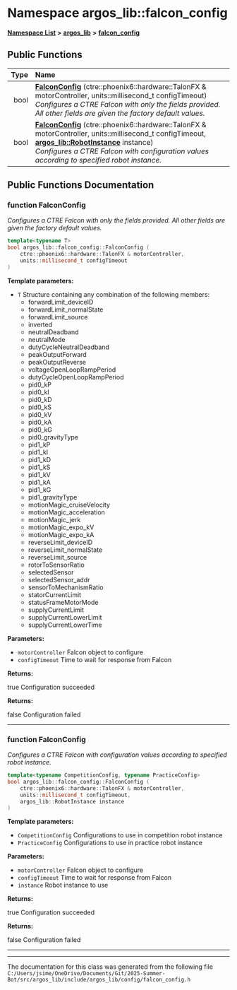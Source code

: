 

# Namespace argos\_lib::falcon\_config



[**Namespace List**](namespaces.md) **>** [**argos\_lib**](namespaceargos__lib.md) **>** [**falcon\_config**](namespaceargos__lib_1_1falcon__config.md)










































## Public Functions

| Type | Name |
| ---: | :--- |
|  bool | [**FalconConfig**](#function-falconconfig) (ctre::phoenix6::hardware::TalonFX & motorController, units::millisecond\_t configTimeout) <br>_Configures a CTRE Falcon with only the fields provided. All other fields are given the factory default values._  |
|  bool | [**FalconConfig**](#function-falconconfig) (ctre::phoenix6::hardware::TalonFX & motorController, units::millisecond\_t configTimeout, [**argos\_lib::RobotInstance**](namespaceargos__lib.md#enum-robotinstance) instance) <br>_Configures a CTRE Falcon with configuration values according to specified robot instance._  |




























## Public Functions Documentation




### function FalconConfig 

_Configures a CTRE Falcon with only the fields provided. All other fields are given the factory default values._ 
```C++
template<typename T>
bool argos_lib::falcon_config::FalconConfig (
    ctre::phoenix6::hardware::TalonFX & motorController,
    units::millisecond_t configTimeout
) 
```





**Template parameters:**


* `T` Structure containing any combination of the following members:
  * forwardLimit\_deviceID
  * forwardLimit\_normalState
  * forwardLimit\_source
  * inverted
  * neutralDeadband
  * neutralMode
  * dutyCycleNeutralDeadband
  * peakOutputForward
  * peakOutputReverse
  * voltageOpenLoopRampPeriod
  * dutyCycleOpenLoopRampPeriod
  * pid0\_kP
  * pid0\_kI
  * pid0\_kD
  * pid0\_kS
  * pid0\_kV
  * pid0\_kA
  * pid0\_kG
  * pid0\_gravityType
  * pid1\_kP
  * pid1\_kI
  * pid1\_kD
  * pid1\_kS
  * pid1\_kV
  * pid1\_kA
  * pid1\_kG
  * pid1\_gravityType
  * motionMagic\_cruiseVelocity
  * motionMagic\_acceleration
  * motionMagic\_jerk
  * motionMagic\_expo\_kV
  * motionMagic\_expo\_kA
  * reverseLimit\_deviceID
  * reverseLimit\_normalState
  * reverseLimit\_source
  * rotorToSensorRatio
  * selectedSensor
  * selectedSensor\_addr
  * sensorToMechanismRatio
  * statorCurrentLimit
  * statusFrameMotorMode
  * supplyCurrentLimit
  * supplyCurrentLowerLimit
  * supplyCurrentLowerTime 





**Parameters:**


* `motorController` Falcon object to configure 
* `configTimeout` Time to wait for response from Falcon 



**Returns:**

true Configuration succeeded 




**Returns:**

false Configuration failed 





        

<hr>



### function FalconConfig 

_Configures a CTRE Falcon with configuration values according to specified robot instance._ 
```C++
template<typename CompetitionConfig, typename PracticeConfig>
bool argos_lib::falcon_config::FalconConfig (
    ctre::phoenix6::hardware::TalonFX & motorController,
    units::millisecond_t configTimeout,
    argos_lib::RobotInstance instance
) 
```





**Template parameters:**


* `CompetitionConfig` Configurations to use in competition robot instance 
* `PracticeConfig` Configurations to use in practice robot instance 



**Parameters:**


* `motorController` Falcon object to configure 
* `configTimeout` Time to wait for response from Falcon 
* `instance` Robot instance to use 



**Returns:**

true Configuration succeeded 




**Returns:**

false Configuration failed 





        

<hr>

------------------------------
The documentation for this class was generated from the following file `C:/Users/jsime/OneDrive/Documents/Git/2025-Summer-Bot/src/argos_lib/include/argos_lib/config/falcon_config.h`

